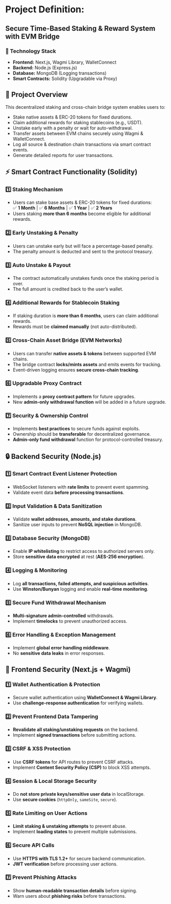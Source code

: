 # Project Definition:

## Secure Time-Based Staking & Reward System with EVM Bridge

### 🚀 Technology Stack

- **Frontend:** Next.js, Wagmi Library, WalletConnect
- **Backend:** Node.js (Express.js)
- **Database:** MongoDB (Logging transactions)
- **Smart Contracts:** Solidity (Upgradable via Proxy)

## 📌 Project Overview

This decentralized staking and cross-chain bridge system enables users to:

- Stake native assets & ERC-20 tokens for fixed durations.
- Claim additional rewards for staking stablecoins (e.g., USDT).
- Unstake early with a penalty or wait for auto-withdrawal.
- Transfer assets between EVM chains securely using Wagmi & WalletConnect.
- Log all source & destination chain transactions via smart contract events.
- Generate detailed reports for user transactions.

## ⚡ Smart Contract Functionality (Solidity)

### 1️⃣ Staking Mechanism

- Users can stake base assets & ERC-20 tokens for fixed durations:  
  ✅ **1 Month** | ✅ **6 Months** | ✅ **1 Year** | ✅ **2 Years**
- Users staking **more than 6 months** become eligible for additional rewards.

### 2️⃣ Early Unstaking & Penalty

- Users can unstake early but will face a percentage-based penalty.
- The penalty amount is deducted and sent to the protocol treasury.

### 3️⃣ Auto Unstake & Payout

- The contract automatically unstakes funds once the staking period is over.
- The full amount is credited back to the user’s wallet.

### 4️⃣ Additional Rewards for Stablecoin Staking

- If staking duration is **more than 6 months**, users can claim additional rewards.
- Rewards must be **claimed manually** (not auto-distributed).

### 5️⃣ Cross-Chain Asset Bridge (EVM Networks)

- Users can transfer **native assets & tokens** between supported EVM chains.
- The bridge contract **locks/mints assets** and emits events for tracking.
- Event-driven logging ensures **secure cross-chain tracking**.

### 6️⃣ Upgradable Proxy Contract

- Implements a **proxy contract pattern** for future upgrades.
- New **admin-only withdrawal function** will be added in a future upgrade.

### 7️⃣ Security & Ownership Control

- Implements **best practices** to secure funds against exploits.
- Ownership should be **transferable** for decentralized governance.
- **Admin-only fund withdrawal** function for protocol-controlled treasury.

## 🔒 Backend Security (Node.js)

### 1️⃣ Smart Contract Event Listener Protection

- WebSocket listeners with **rate limits** to prevent event spamming.
- Validate event data **before processing transactions**.

### 2️⃣ Input Validation & Data Sanitization

- Validate **wallet addresses, amounts, and stake durations**.
- Sanitize user inputs to prevent **NoSQL injection** in MongoDB.

### 3️⃣ Database Security (MongoDB)

- Enable **IP whitelisting** to restrict access to authorized servers only.
- Store **sensitive data encrypted** at rest (**AES-256 encryption**).

### 4️⃣ Logging & Monitoring

- Log **all transactions, failed attempts, and suspicious activities**.
- Use **Winston/Bunyan** logging and enable **real-time monitoring**.

### 5️⃣ Secure Fund Withdrawal Mechanism

- **Multi-signature admin-controlled** withdrawals.
- Implement **timelocks** to prevent unauthorized access.

### 6️⃣ Error Handling & Exception Management

- Implement **global error handling middleware**.
- No **sensitive data leaks** in error responses.

## 🔐 Frontend Security (Next.js + Wagmi)

### 1️⃣ Wallet Authentication & Protection

- Secure wallet authentication using **WalletConnect & Wagmi Library**.
- Use **challenge-response authentication** for verifying wallets.

### 2️⃣ Prevent Frontend Data Tampering

- **Revalidate all staking/unstaking requests** on the backend.
- Implement **signed transactions** before submitting actions.

### 3️⃣ CSRF & XSS Protection

- Use **CSRF tokens** for API routes to prevent CSRF attacks.
- Implement **Content Security Policy (CSP)** to block XSS attempts.

### 4️⃣ Session & Local Storage Security

- Do **not store private keys/sensitive user data** in localStorage.
- Use **secure cookies** (`httpOnly`, `sameSite`, `secure`).

### 5️⃣ Rate Limiting on User Actions

- **Limit staking & unstaking attempts** to prevent abuse.
- Implement **loading states** to prevent multiple submissions.

### 6️⃣ Secure API Calls

- Use **HTTPS with TLS 1.2+** for secure backend communication.
- **JWT verification** before processing user actions.

### 7️⃣ Prevent Phishing Attacks

- Show **human-readable transaction details** before signing.
- Warn users about **phishing risks** before transactions.
